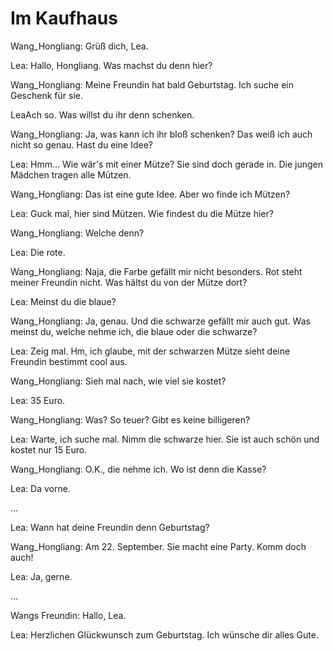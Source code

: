 ﻿# Im Kaufhaus

Wang_Hongliang: Grüß dich, Lea.

Lea: Hallo, Hongliang. Was machst du denn hier?

Wang_Hongliang: Meine Freundin hat bald Geburtstag. Ich suche ein Geschenk für sie.

LeaAch so. Was willst du ihr denn schenken.

Wang_Hongliang: Ja, was kann ich ihr bloß schenken? Das weiß ich auch nicht so genau. Hast du eine Idee?

Lea: Hmm... Wie wär's mit einer Mütze? Sie sind doch gerade in. Die jungen Mädchen tragen alle Mützen.

Wang_Hongliang: Das ist eine gute Idee. Aber wo finde ich Mützen?

Lea: Guck mal, hier sind Mützen. Wie findest du die Mütze hier?

Wang_Hongliang: Welche denn?

Lea: Die rote.

Wang_Hongliang: Naja, die Farbe gefällt mir nicht besonders. Rot steht meiner Freundin nicht. Was hältst du von der Mütze dort?

Lea: Meinst du die blaue?

Wang_Hongliang: Ja, genau. Und die schwarze gefällt mir auch gut. Was meinst du, welche nehme ich, die blaue oder die schwarze?

Lea: Zeig mal. Hm, ich glaube, mit der schwarzen Mütze sieht deine Freundin bestimmt cool aus.

Wang_Hongliang: Sieh mal nach, wie viel sie kostet?

Lea: 35 Euro.

Wang_Hongliang: Was? So teuer? Gibt es keine billigeren?

Lea: Warte, ich suche mal. Nimm die schwarze hier. Sie ist auch schön und kostet nur 15 Euro.

Wang_Hongliang: O.K., die nehme ich. Wo ist denn die Kasse?

Lea: Da vorne.

...

Lea: Wann hat deine Freundin denn Geburtstag?

Wang_Hongliang: Am 22. September. Sie macht eine Party. Komm doch auch!

Lea: Ja, gerne.

...

Wangs Freundin: Hallo, Lea. 

Lea: Herzlichen Glückwunsch zum Geburtstag. Ich wünsche dir alles Gute.







